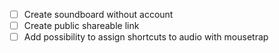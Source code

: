 - [ ] Create soundboard without account
- [ ] Create public shareable link
- [ ] Add possibility to assign shortcuts to audio with mousetrap
